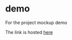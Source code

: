 # demo
For the project mockup demo


The link is hosted <a href = "https://nicholusmuwonge.github.io/demo/index.html">here</a>
